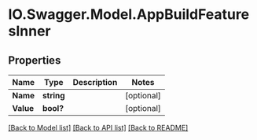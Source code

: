 # IO.Swagger.Model.AppBuildFeaturesInner
## Properties

Name | Type | Description | Notes
------------ | ------------- | ------------- | -------------
**Name** | **string** |  | [optional] 
**Value** | **bool?** |  | [optional] 

[[Back to Model list]](../README.md#documentation-for-models) [[Back to API list]](../README.md#documentation-for-api-endpoints) [[Back to README]](../README.md)

